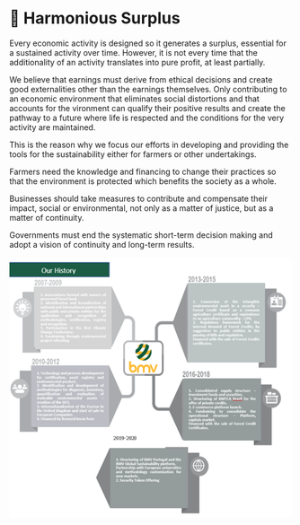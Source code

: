 # 🍁 Harmonious Surplus

Every economic activity is designed so it generates a surplus, essential for a sustained activity over time. However, it is not every time that the additionality of an activity translates into pure profit, at least partially.

We believe that earnings must derive from ethical decisions and create good externalities other than the earnings themselves. Only contributing to an economic environment that eliminates social distortions and that accounts for the vironment can qualify their positive results and create the pathway to a future where life is respected and the conditions for the very activity are maintained.

This is the reason why we focus our efforts in developing and providing the tools for the sustainability either for farmers or other undertakings.

Farmers need the knowledge and financing to change their practices so that the environment is protected which benefits the society as a whole.

Businesses should take measures to contribute and compensate their impact, social or environmental, not only as a matter of justice, but as a matter of continuity.

Governments must end the systematic short-term decision making and adopt a vision of continuity and long-term results.

![](<../.gitbook/assets/image (18).png>)
